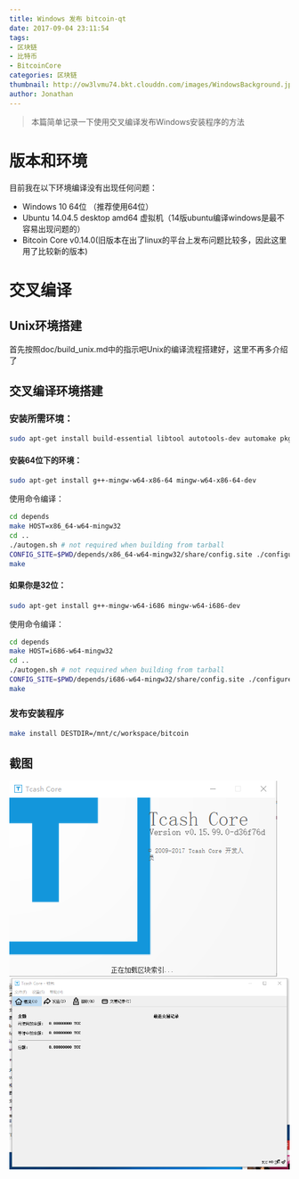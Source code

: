 ```yaml
---
title: Windows 发布 bitcoin-qt
date: 2017-09-04 23:11:54
tags:
- 区块链
- 比特币
- BitcoinCore
categories: 区块链
thumbnail: http://ow3lvmu74.bkt.clouddn.com/images/WindowsBackground.jpg
author: Jonathan
---
```


> 本篇简单记录一下使用交叉编译发布Windows安装程序的方法

# 版本和环境
目前我在以下环境编译没有出现任何问题：

* Windows 10 64位 （推荐使用64位）
* Ubuntu 14.04.5 desktop amd64 虚拟机（14版ubuntu编译windows是最不容易出现问题的）
* Bitcoin Core v0.14.0(旧版本在出了linux的平台上发布问题比较多，因此这里用了比较新的版本)
<!-- more -->

# 交叉编译
## Unix环境搭建
首先按照doc/build_unix.md中的指示吧Unix的编译流程搭建好，这里不再多介绍了
## 交叉编译环境搭建
### 安装所需环境：
```bash
sudo apt-get install build-essential libtool autotools-dev automake pkg-config bsdmainutils curl
```
#### 安装64位下的环境：
```bash
sudo apt-get install g++-mingw-w64-x86-64 mingw-w64-x86-64-dev
```
使用命令编译：
```bash
cd depends
make HOST=x86_64-w64-mingw32
cd ..
./autogen.sh # not required when building from tarball
CONFIG_SITE=$PWD/depends/x86_64-w64-mingw32/share/config.site ./configure --prefix=/
make
```
#### 如果你是32位：
```bash
sudo apt-get install g++-mingw-w64-i686 mingw-w64-i686-dev
```
使用命令编译：
```bash
cd depends
make HOST=i686-w64-mingw32
cd ..
./autogen.sh # not required when building from tarball
CONFIG_SITE=$PWD/depends/i686-w64-mingw32/share/config.site ./configure --prefix=/
make
```
### 发布安装程序
```bash
make install DESTDIR=/mnt/c/workspace/bitcoin
```
## 截图
![](/images/windows1.png)
![](/images/windows2.png)
